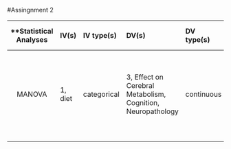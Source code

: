 


#Assingnment 2

| **Statistical Analyses	|  IV(s)  |  IV type(s) |  DV(s)  |  DV type(s)  |  Control Var | Control Var type  | Question to be answered | _H0_ | alpha | link to paper **| 
|:----------:|:----------|:------------|:-------------|:-------------|:------------|:------------- |:------------------|:----:|:-------:|:-------|
MANOVA	| 1, diet| categorical | 3, Effect on Cerebral Metabolism, Cognition, Neuropathology| continuous| 1, mouse heredity | categorical) | Extent to which 2 nutrient rich diets modulate Alzheimer Disease-related mechanisms in the brain| Ranks test groups <= Ranks control group | 0.05 | [Effects of Specific Multi-Nutrient Enriched Diets on Cerebral Metabolism, Cognition and Neuropathology in AbPPswe-PS1dE9 Mice](http://journals.plos.org/plosone/article?id=10.1371/journal.pone.0075393) |
  |||||||||
